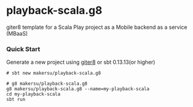 # playback-scala.g8
giter8 template for a Scala Play project as a Mobile backend as a service (MBaaS)

### Quick Start
Generate a new project using [giter8](https://github.com/foundweekends/giter8) or sbt 0.13.13(or higher)
```
# sbt new makersu/playback-scala.g8

# g8 makersu/playback-scala.g8 
g8 makersu/playback-scala.g8 --name=my-playback-scala
cd my-playback-scala
sbt run
```
